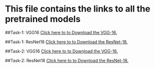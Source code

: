 # This file contains the links to all the pretrained models

##Task-1: VGG16
[Click here to to Download the VGG-16.](https://drive.google.com/open?id=1-0bO0Kfx3AAVHkC68ynbQIPMz_VRmMgo)

##Task-1: ResNet18
[Click here to to Download the ResNet-18.](https://drive.google.com/open?id=10DFvhx0UNCcErN8lFvqcgIPmw27NN-f2)

##Task-2: VGG16
[Click here to to Download the VGG-16.](https://drive.google.com/open?id=10HBtc8YaL_0_UG7_ISiXcLjQKVSAgM1x)

##Task-2: ResNet18
[Click here to to Download the ResNet-18.](https://drive.google.com/open?id=18z5qGSUGrSQPtBitXhFxojIaZfVMVzdM)
